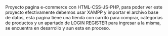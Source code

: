 Proyecto pagina e-commerce con HTML-CSS-JS-PHP, para poder ver este proyecto efectivamente debemos usar XAMPP y importar el archivo base de datos, esta pagina tiene una tienda con carrito para comprar, categorias de productos y un apartado de LOGIN REGISTER para ingresar a la misma, se encuentra en desarrollo y aun esta en proceso.
